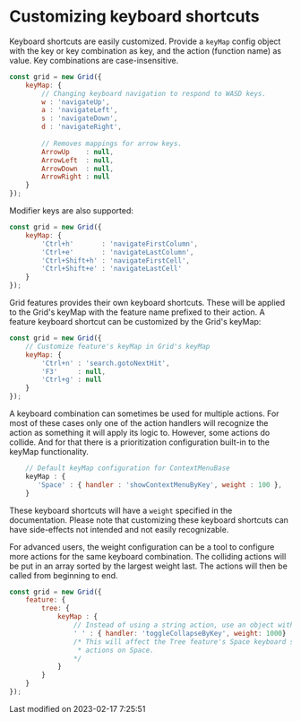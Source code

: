 # Customizing keyboard shortcuts

Keyboard shortcuts are easily customized. Provide a `keyMap` config object with the key or key combination as key, and
the action (function name) as value. Key combinations are case-insensitive.

```javascript
const grid = new Grid({
    keyMap: {
        // Changing keyboard navigation to respond to WASD keys.
        w : 'navigateUp',
        a : 'navigateLeft',
        s : 'navigateDown',
        d : 'navigateRight',
        
        // Removes mappings for arrow keys.
        ArrowUp    : null,
        ArrowLeft  : null,
        ArrowDown  : null,
        ArrowRight : null
    }
});
```

Modifier keys are also supported:
```javascript
const grid = new Grid({
    keyMap: {
        'Ctrl+h'       : 'navigateFirstColumn',
        'Ctrl+e'       : 'navigateLastColumn',
        'Ctrl+Shift+h' : 'navigateFirstCell',
        'Ctrl+Shift+e' : 'navigateLastCell'
    }
});
```

Grid features provides their own keyboard shortcuts. These will be applied to the Grid's keyMap with the feature name
prefixed to their action. A feature keyboard shortcut can be customized by the Grid's keyMap:
```javascript
const grid = new Grid({
    // Customize feature's keyMap in Grid's keyMap
    keyMap: {
        'Ctrl+n' : 'search.gotoNextHit',
        'F3'     : null,
        'Ctrl+g' : null
    }
});
```
A keyboard combination can sometimes be used for multiple actions. For most of these cases only one of the action
handlers will recognize the action as something it will apply its logic to. However, some actions do collide. And for
that there is a prioritization configuration built-in to the keyMap functionality.

```javascript
    // Default keyMap configuration for ContextMenuBase
    keyMap : {
       'Space' : { handler : 'showContextMenuByKey', weight : 100 },
    }
```

These keyboard shortcuts will have a `weight` specified in the documentation. Please note that customizing these
keyboard shortcuts can have side-effects not intended and not easily recognizable.

For advanced users, the weight configuration can be a tool to configure more actions for the same keyboard combination.
The colliding actions will be put in an array sorted by the largest weight last. The actions will then be called from
beginning to end.

```javascript
const grid = new Grid({
    feature: {
        tree: {
            keyMap : {
                // Instead of using a string action, use an object with a handler and a weight property.
                ' ' : { handler: 'toggleCollapseByKey', weight: 1000}
                /* This will affect the Tree feature's Space keyboard shortcut to (probably) be called last of all
                 * actions on Space. 
                */
            }
        }
    }
});
```


<p class="last-modified">Last modified on 2023-02-17 7:25:51</p>